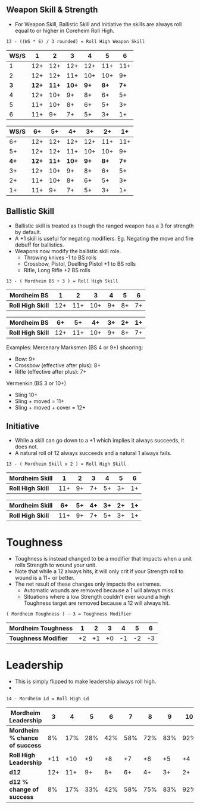 ## Weapon Skill & Strength
 - For Weapon Skill, Ballistic Skill and Initiative the skills are always roll equal to or higher in Coreheim Roll High.

```
13 - ((WS * S) / 3 rounded) = Roll High Weapon Skill
```

| WS/S  | 1       | 2       | 3       | 4      | 5      | 6      |
| ----- | ------- | ------- | ------- | ------ | ------ | ------ |
| 1     | 12+     | 12+     | 12+     | 12+    | 11+    | 11+    |
| 2     | 12+     | 12+     | 11+     | 10+    | 10+    | 9+     |
| **3** | **12+** | **11+** | **10+** | **9+** | **8+** | **7+** |
| 4     | 12+     | 10+     | 9+      | 8+     | 6+     | 5+     |
| 5     | 11+     | 10+     | 8+      | 6+     | 5+     | 3+     |
| 6     | 11+     | 9+      | 7+      | 5+     | 3+     | 1+     |


| WS/S   | 6+      | 5+      | 4+      | 3+     | 2+     | 1+     |
| ------ | ------- | ------- | ------- | ------ | ------ | ------ |
| 6+     | 12+     | 12+     | 12+     | 12+    | 11+    | 11+    |
| 5+     | 12+     | 12+     | 11+     | 10+    | 10+    | 9+     |
| **4+** | **12+** | **11+** | **10+** | **9+** | **8+** | **7+** |
| 3+     | 12+     | 10+     | 9+      | 8+     | 6+     | 5+     |
| 2+     | 11+     | 10+     | 8+      | 6+     | 5+     | 3+     |
| 1+     | 11+     | 9+      | 7+      | 5+     | 3+     | 1+     |

## Ballistic Skill
- Ballistic skill is treated as though the ranged weapon has a 3 for strength by default.
- A +1 skill is useful for negating modifiers. Eg. Negating the move and fire debuff for ballistics.
- Weapons now modify the ballistic skill role.
	- Throwing knives -1 to BS rolls
	- Crossbow, Pistol, Duelling Pistol +1 to BS rolls
	- Rifle, Long Rifle +2 BS rolls

```
13 - ( Mordheim BS + 3 ) = Roll High Skill
```

| Mordheim BS         | 1   | 2   | 3   | 4   | 5   | 6   |
| ------------------- | --- | --- | --- | --- | --- | --- |
| **Roll High Skill** | 12+ | 11+ | 10+ | 9+  | 8+  | 7+  |


| Mordheim BS         | 6+  | 5+  | 4+  | 3+  | 2+  | 1+  |
| ------------------- | --- | --- | --- | --- | --- | --- |
| **Roll High Skill** | 12+ | 11+ | 10+ | 9+  | 8+  | 7+  |

Examples: 
Mercenary Marksmen (BS 4 or 9+) shooring:
- Bow: 9+
- Crossbow (effective after plus): 8+
- Rifle (effective after plus): 7+

Vermenkin (BS 3 or 10+)
- Sling 10+
- Sling + moved = 11+
- Sling + moved + cover = 12+

## Initiative 
 - While a skill can go down to a +1 which implies it always succeeds, it does not.
- A natural roll of 12 always succeeds and a natural 1 always fails.

```
13 - ( Mordheim Skill x 2 ) = Roll High Skill
```

| Mordheim Skill      | 1   | 2   | 3   | 4   | 5   | 6   |
| ------------------- | --- | --- | --- | --- | --- | --- |
| **Roll High Skill** | 11+ | 9+  | 7+  | 5+  | 3+  | 1+  |

| Mordheim Skill      | 6+  | 5+  | 4+  | 3+  | 2+  | 1+  |
| ------------------- | --- | --- | --- | --- | --- | --- |
| **Roll High Skill** | 11+ | 9+  | 7+  | 5+  | 3+  | 1+  |
# Toughness
- Toughness is instead changed to be a modifier that impacts when a unit rolls Strength to wound your unit.
- Note that while a 12 always hits, it will only crit if your Strength roll to wound is a 11+ or better.
- The net result of these changes only impacts the extremes.
	- Automatic wounds are removed because a 1 will always miss.
	- Situations where a low Strength couldn't ever wound a high Toughness target are removed because a 12 will always hit.
```
( Mordheim Toughness ) - 3 = Toughness Modifier
```

| Mordheim Toughness     | 1   | 2   | 3   | 4   | 5   | 6   |
| ---------------------- | --- | --- | --- | --- | --- | --- |
| **Toughness Modifier** | +2  | +1  | +0  | -1  | -2  | -3  |

# Leadership
- This is simply flipped to make leadership always roll high.
- 
```
14 - Mordheim Ld = Roll High Ld
```

| Mordheim Leadership              | 3   | 4   | 5   | 6   | 7   | 8   | 9   | 10  | 11   |
| -------------------------------- | --- | --- | --- | --- | --- | --- | --- | --- | ---- |
| **Mordheim % chance of success** | 8%  | 17% | 28% | 42% | 58% | 72% | 83% | 92% | 97%  |
| **Roll High Leadership**         | +11 | +10 | +9  | +8  | +7  | +6  | +5  | +4  | +3   |
| **d12**                          | 12+ | 11+ | 9+  | 8+  | 6+  | 4+  | 3+  | 2+  | 1+   |
| **d12 % change of success**      | 8%  | 17% | 33% | 42% | 58% | 75% | 83% | 92% | 100% |
